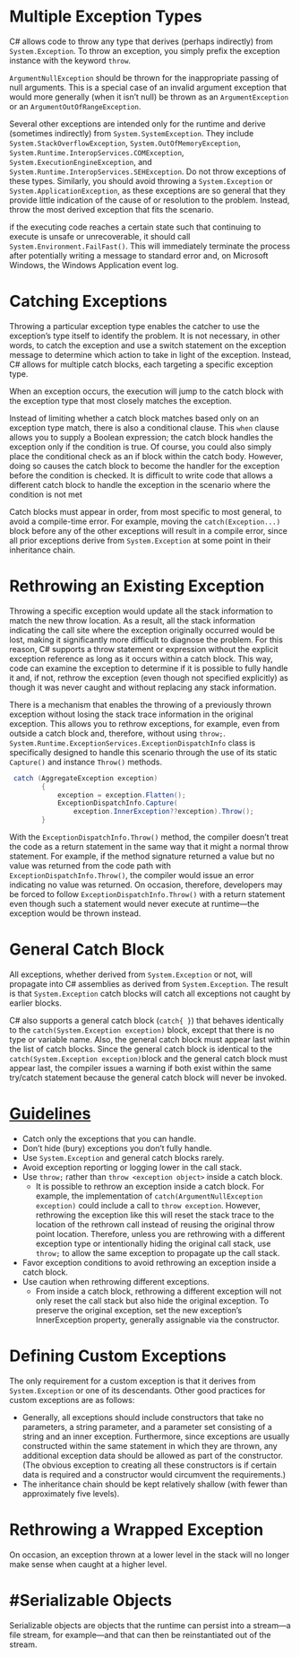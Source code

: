 # Multiple Exception Types
C# allows code to throw any type that derives (perhaps indirectly) from `System.Exception`. To throw an exception, you simply prefix the exception instance with the keyword `throw`.

`ArgumentNullException` should be thrown for the inappropriate passing of null arguments. This is a special case of an invalid argument exception that would more generally (when it isn’t null) be thrown as an `ArgumentException` or an `ArgumentOutOfRangeException`.

Several other exceptions are intended only for the runtime and derive (sometimes indirectly) from `System.SystemException`. They include `System.StackOverflowException`, `System.OutOfMemoryException`, `System.Runtime.InteropServices.COMException`, `System.ExecutionEngineException`, and `System.Runtime.InteropServices.SEHException`. Do not throw exceptions of these types. Similarly, you should avoid throwing a `System.Exception` or `System.ApplicationException`, as these exceptions are so general that they provide little indication of the cause of or resolution to the problem. Instead, throw the most derived exception that fits the scenario.

if the executing code reaches a certain state such that continuing to execute is unsafe or unrecoverable, it should call `System.Environment.FailFast()`. This will immediately terminate the process after potentially writing a message to standard error and, on Microsoft Windows, the Windows Application event log.

# Catching Exceptions
Throwing a particular exception type enables the catcher to use the exception’s type itself to identify the problem. It is not necessary, in other words, to catch the exception and use a switch statement on the exception message to determine which action to take in light of the exception. Instead, C# allows for multiple catch blocks, each targeting a specific exception type.

When an exception occurs, the execution will jump to the catch block with the exception type that most closely matches the exception.

Instead of limiting whether a catch block matches based only on an exception type match, there is also a conditional clause. This `when` clause allows you to supply a Boolean expression; the catch block handles the exception only if the condition is true.
Of course, you could also simply place the conditional check as an if block within the catch body. However, doing so causes the catch block to become the handler for the exception before the condition is checked. It is difficult to write code that allows a different catch block to handle the exception in the scenario where the condition is not met

Catch blocks must appear in order, from most specific to most general, to avoid a compile-time error. For example, moving the `catch(Exception...)` block before any of the other exceptions will result in a compile error, since all prior exceptions derive from `System.Exception` at some point in their inheritance chain.

# Rethrowing an Existing Exception
Throwing a specific exception would update all the stack information to match the new throw location. As a result, all the stack information indicating the call site where the exception originally occurred would be lost, making it significantly more difficult to diagnose the problem. For this reason, C# supports a throw statement or expression without the explicit exception reference as long as it occurs within a catch block.
This way, code can examine the exception to determine if it is possible to fully handle it and, if not, rethrow the exception (even though not specified explicitly) as though it was never caught and without replacing any stack information.

There is a mechanism that enables the throwing of a previously thrown exception without losing the stack trace information in the original exception. This allows you to rethrow exceptions, for example, even from outside a catch block and, therefore, without using `throw;`. 
`System.Runtime.ExceptionServices.ExceptionDispatchInfo` class is specifically designed to handle this scenario through the use of its static `Capture()` and instance `Throw()` methods. 

```C#
 catch (AggregateException exception)
        {
            exception = exception.Flatten();
            ExceptionDispatchInfo.Capture(
                exception.InnerException??exception).Throw();
        }
```

With the `ExceptionDispatchInfo.Throw()` method, the compiler doesn’t treat the code as a return statement in the same way that it might a normal throw statement. For example, if the method signature returned a value but no value was returned from the code path with `ExceptionDispatchInfo.Throw()`, the compiler would issue an error indicating no value was returned. On occasion, therefore, developers may be forced to follow `ExceptionDispatchInfo.Throw()` with a return statement even though such a statement would never execute at runtime—the exception would be thrown instead.


# General Catch Block
All exceptions, whether derived from `System.Exception` or not, will propagate into C# assemblies as derived from `System.Exception`. The result is that `System.Exception` catch blocks will catch all exceptions not caught by earlier blocks. 

C# also supports a general catch block (`catch{ }`) that behaves identically to the `catch(System.Exception exception)` block, except that there is no type or variable name. Also, the general catch block must appear last within the list of catch blocks. Since the general catch block is identical to the `catch(System.Exception exception)`block and the general catch block must appear last, the compiler issues a warning if both exist within the same try/catch statement because the general catch block will never be invoked.

# [Guidelines](https://essentialcsharp.com/guidelines-for-exception-handling#guidelines-for-exception-handling)
* Catch only the exceptions that you can handle.
* Don’t hide (bury) exceptions you don’t fully handle.
* Use `System.Exception` and general catch blocks rarely.
* Avoid exception reporting or logging lower in the call stack.
* Use `throw;` rather than `throw <exception object>` inside a catch block.
	* It is possible to rethrow an exception inside a catch block. For example, the implementation of `catch(ArgumentNullException exception)` could include a call to `throw exception`. However, rethrowing the exception like this will reset the stack trace to the location of the rethrown call instead of reusing the original throw point location. Therefore, unless you are rethrowing with a different exception type or intentionally hiding the original call stack, use `throw;` to allow the same exception to propagate up the call stack.
* Favor exception conditions to avoid rethrowing an exception inside a catch block.
* Use caution when rethrowing different exceptions.
	* From inside a catch block, rethrowing a different exception will not only reset the call stack but also hide the original exception. To preserve the original exception, set the new exception’s InnerException property, generally assignable via the constructor. 

# Defining Custom Exceptions
The only requirement for a custom exception is that it derives from `System.Exception` or one of its descendants. Other good practices for custom exceptions are as follows:

* Generally, all exceptions should include constructors that take no parameters, a string parameter, and a parameter set consisting of a string and an inner exception. Furthermore, since exceptions are usually constructed within the same statement in which they are thrown, any additional exception data should be allowed as part of the constructor. (The obvious exception to creating all these constructors is if certain data is required and a constructor would circumvent the requirements.)
* The inheritance chain should be kept relatively shallow (with fewer than approximately five levels).

# Rethrowing a Wrapped Exception
On occasion, an exception thrown at a lower level in the stack will no longer make sense when caught at a higher level.


# #Serializable Objects

Serializable objects are objects that the runtime can persist into a stream—a file stream, for example—and that can then be reinstantiated out of the stream.

